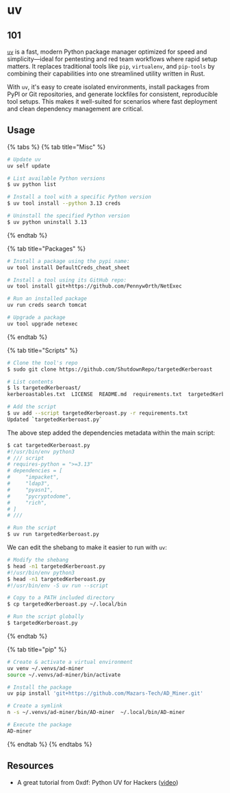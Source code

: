 # uv

## 101

[`uv`](https://github.com/astral-sh/uv) is a fast, modern Python package manager optimized for speed and simplicity—ideal for pentesting and red team workflows where rapid setup matters. It replaces traditional tools like `pip`, `virtualenv`, and `pip-tools` by combining their capabilities into one streamlined utility written in Rust.&#x20;

With `uv`, it's easy to create isolated environments, install packages from PyPI or Git repositories, and generate lockfiles for consistent, reproducible tool setups. This makes it well-suited for scenarios where fast deployment and clean dependency management are critical.

## Usage

{% tabs %}
{% tab title="Misc" %}
```bash
# Update uv
uv self update

# List available Python versions
$ uv python list

# Install a tool with a specific Python version
$ uv tool install --python 3.13 creds

# Uninstall the specified Python version
$ uv python uninstall 3.13
```
{% endtab %}

{% tab title="Packages" %}


```bash
# Install a package using the pypi name:
uv tool install DefaultCreds_cheat_sheet

# Install a tool using its GitHub repo:
uv tool install git+https://github.com/Pennyw0rth/NetExec

# Run an installed package
uv run creds search tomcat

# Upgrade a package
uv tool upgrade netexec
```
{% endtab %}

{% tab title="Scripts" %}
```bash
# Clone the tool's repo
$ sudo git clone https://github.com/ShutdownRepo/targetedKerberoast

# List contents
$ ls targetedKerberoast/
kerberoastables.txt  LICENSE  README.md  requirements.txt  targetedKerberoast.py

# Add the script
$ uv add --script targetedKerberoast.py -r requirements.txt
Updated `targetedKerberoast.py`
```

The above step added the dependencies metadata within the main script:

```bash
$ cat targetedKerberoast.py
#!/usr/bin/env python3
# /// script
# requires-python = ">=3.13"
# dependencies = [
#     "impacket",
#     "ldap3",
#     "pyasn1",
#     "pycryptodome",
#     "rich",
# ]
# ///

# Run the script
$ uv run targetedKerberoast.py
```

We can edit the shebang to make it easier to run with `uv`:

```bash
# Modify the shebang
$ head -n1 targetedKerberoast.py
#!/usr/bin/env python3
$ head -n1 targetedKerberoast.py
#!/usr/bin/env -S uv run --script

# Copy to a PATH included directory
$ cp targetedKerberoast.py ~/.local/bin

# Run the script globally
$ targetedKerberoast.py
```
{% endtab %}

{% tab title="pip" %}
```bash
# Create & activate a virtual environment
uv venv ~/.venvs/ad-miner
source ~/.venvs/ad-miner/bin/activate

# Install the package
uv pip install 'git+https://github.com/Mazars-Tech/AD_Miner.git'

# Create a symlink
n -s ~/.venvs/ad-miner/bin/AD-miner  ~/.local/bin/AD-miner

# Execute the package
AD-miner
```
{% endtab %}
{% endtabs %}

## Resources

* A great tutorial from 0xdf: Python UV for Hackers ([video](https://www.youtube.com/watch?v=G36QXtBXKBQ))
